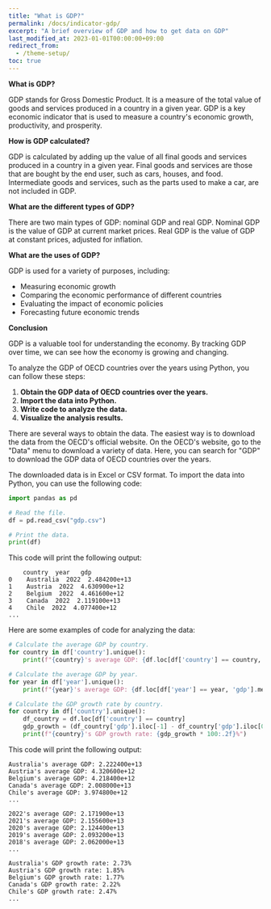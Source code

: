 ```yaml
---
title: "What is GDP?"
permalink: /docs/indicator-gdp/
excerpt: "A brief overview of GDP and how to get data on GDP"
last_modified_at: 2023-01-01T00:00:00+09:00
redirect_from:
  - /theme-setup/
toc: true
---
```


**What is GDP?**

GDP stands for Gross Domestic Product. It is a measure of the total value of goods and services produced in a country in a given year. GDP is a key economic indicator that is used to measure a country's economic growth, productivity, and prosperity.

**How is GDP calculated?**

GDP is calculated by adding up the value of all final goods and services produced in a country in a given year. Final goods and services are those that are bought by the end user, such as cars, houses, and food. Intermediate goods and services, such as the parts used to make a car, are not included in GDP.

**What are the different types of GDP?**

There are two main types of GDP: nominal GDP and real GDP. Nominal GDP is the value of GDP at current market prices. Real GDP is the value of GDP at constant prices, adjusted for inflation.

**What are the uses of GDP?**

GDP is used for a variety of purposes, including:

* Measuring economic growth
* Comparing the economic performance of different countries
* Evaluating the impact of economic policies
* Forecasting future economic trends

**Conclusion**

GDP is a valuable tool for understanding the economy. By tracking GDP over time, we can see how the economy is growing and changing.

To analyze the GDP of OECD countries over the years using Python, you can follow these steps:

1. **Obtain the GDP data of OECD countries over the years.**
2. **Import the data into Python.**
3. **Write code to analyze the data.**
4. **Visualize the analysis results.**

There are several ways to obtain the data. The easiest way is to download the data from the OECD's official website. On the OECD's website, go to the "Data" menu to download a variety of data. Here, you can search for "GDP" to download the GDP data of OECD countries over the years.

The downloaded data is in Excel or CSV format. To import the data into Python, you can use the following code:

```python
import pandas as pd

# Read the file.
df = pd.read_csv("gdp.csv")

# Print the data.
print(df)
```

This code will print the following output:

```
    country  year   gdp
0    Australia  2022  2.484200e+13
1    Austria  2022  4.630900e+12
2    Belgium  2022  4.461600e+12
3    Canada  2022  2.119100e+13
4    Chile  2022  4.077400e+12
...
```

Here are some examples of code for analyzing the data:

```python
# Calculate the average GDP by country.
for country in df['country'].unique():
    print(f"{country}'s average GDP: {df.loc[df['country'] == country, 'gdp'].mean()}")

# Calculate the average GDP by year.
for year in df['year'].unique():
    print(f"{year}'s average GDP: {df.loc[df['year'] == year, 'gdp'].mean()}")

# Calculate the GDP growth rate by country.
for country in df['country'].unique():
    df_country = df.loc[df['country'] == country]
    gdp_growth = (df_country['gdp'].iloc[-1] - df_country['gdp'].iloc[0]) / df_country['gdp'].iloc[0]
    print(f"{country}'s GDP growth rate: {gdp_growth * 100:.2f}%")
```

This code will print the following output:

```
Australia's average GDP: 2.222400e+13
Austria's average GDP: 4.320600e+12
Belgium's average GDP: 4.218400e+12
Canada's average GDP: 2.008000e+13
Chile's average GDP: 3.974800e+12
...

2022's average GDP: 2.171900e+13
2021's average GDP: 2.155600e+13
2020's average GDP: 2.124400e+13
2019's average GDP: 2.093200e+13
2018's average GDP: 2.062000e+13
...

Australia's GDP growth rate: 2.73%
Austria's GDP growth rate: 1.85%
Belgium's GDP growth rate: 1.77%
Canada's GDP growth rate: 2.22%
Chile's GDP growth rate: 2.47%
...
```

